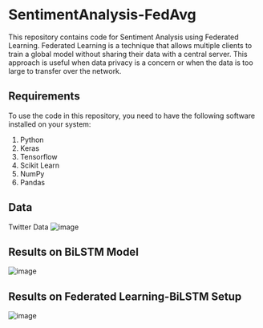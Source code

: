 # SentimentAnalysis-FedAvg
This repository contains code for Sentiment Analysis using Federated Learning. Federated Learning is a technique that allows multiple clients to train a global model without sharing their data with a central server. This approach is useful when data privacy is a concern or when the data is too large to transfer over the network.

## Requirements
To use the code in this repository, you need to have the following software installed on your system:

1. Python 
2. Keras 
3. Tensorflow
4. Scikit Learn
5. NumPy
6. Pandas

## Data
Twitter Data
![image](https://user-images.githubusercontent.com/69851775/230714175-dda7ea1b-1657-49e9-bcaa-2ad55b4c87fd.png)

## Results on BiLSTM Model
![image](https://user-images.githubusercontent.com/69851775/230714134-6b05004f-8ba7-4537-bbeb-31ba2b0c7fd4.png)


## Results on Federated Learning-BiLSTM Setup
![image](https://user-images.githubusercontent.com/69851775/230714122-c14faadf-2724-4b87-8b08-c8bca7b3a5b9.png)
